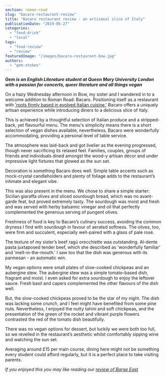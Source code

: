 ```yaml
---
section: roman-road
slug: "bacaro-restaurant-review"
title: "Bacaro restaurant review - an artisanal slice of Italy"
publicationDate: "2019-05-27"
categories: 
  - "food-drink"
  - "local"
tags: 
  - "food-review"
  - "review"
featuredImage: "/images/bacaro-restaurant-bow.jpg"
authors: 
  - "gem-stokes"
---
```


**_Gem is an English Literature student at Queen Mary University London with a passion for concerts, queer literature and all things vegan_**

On a hazy Wednesday afternoon in Bow, my sister and I wandered in to a welcome addition to Roman Road: Bacaro. Positioning itself as a restaurant with ['roots firmly based in evolved Italian cuisine,'](https://www.bacaro387.co.uk/) Bacaro offers a uniquely artisan experience while introducing diners to a delicious slice of Italy.

This is achieved by a thoughtful selection of Italian produce and a stripped-back, yet flavourful menu. The menu's simplicity means there is a short selection of vegan dishes available, nevertheless, Bacaro were wonderfully accommodating, providing a personal level of table service. 

The atmosphere was laid-back and got livelier as the evening progressed, though never sacrificing its relaxed feel. Families, couples, groups of friends and individuals dined amongst the wood-y artisan décor and under impressive light fixtures that glowed as the sun set.

Decoration is something Bacaro does well. Simple table accents such as mock-crystal candleholders and plenty of foliage adds to the restaurant’s intimate and elegant vibe.

This was also present in the menu. We chose to share a simple starter: Sicilian giaraffa olives and sliced sourdough bread, which was no avant-garde feat, but proved extremely tasty. The sourdough was moist and fresh and was served with herby balsamic vinegar and oil that perfectly complemented the generous serving of pungent olives.

Freshness of food is key to Bacaro’s culinary success, avoiding the common dryness I find with sourdough in favour of aerated softness. The olives, too, were firm and succulent, especially well-paired with a glass of pale rosé.

The texture of my sister’s beef ragù orecchiette was outstanding. Al-dente pasta juxtaposed tender beef, which she described as 'wonderfully familiar' and 'melt-in-the-mouth.' I saw too that the dish was generous with its parmesan - an automatic win.

My vegan options were small plates of slow-cooked chickpeas and an aubergine stew. The aubergine stew was a simple tomato-based dish, fragrant and moist. I even asked for extra sourdough to enjoy the leftover sauce. Fresh basil and capers complemented the other flavours of the dish well.

But, the slow-cooked chickpeas proved to be the star of my night. The dish was lacking some crunch, and I feel might have benefited from some pine nuts. Nevertheless, I enjoyed the nutty tahini and soft chickpeas, and the presentation of the green of the rocket and vibrant purple flowers contrasted the red of the tomato dish beautifully.  

There was no vegan options for dessert, but luckily we were both too full, so we revelled in the restaurant’s aesthetic whilst comfortably sipping wine and watching the sun set.

Averaging around £15 per main course, dining here might not be something every student could afford regularly, but it is a perfect place to take visiting parents.

_If you enjoyed this you may like reading our [review of Barge East](https://romanroadlondon.com/barge-east-restaurant-review/)_
